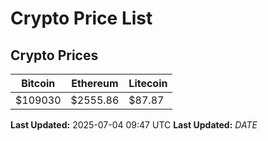 # Crypto Price List

## Crypto Prices
| Bitcoin | Ethereum | Litecoin |
| ------- | -------- | -------- |
| $109030 | $2555.86 | $87.87 |
**Last Updated:** 2025-07-04 09:47 UTC
**Last Updated:** $DATE$
